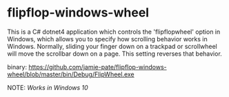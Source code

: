 flipflop-windows-wheel
======================

This is a C# dotnet4 application which controls the 'flipflopwheel' option in Windows, which allows you to specify how scrolling behavior works in Windows.  Normally, sliding your finger down on a trackpad or scrollwheel will move the scrollbar down on a page.  This setting reverses that behavior. 

binary:
https://github.com/jamie-pate/flipflop-windows-wheel/blob/master/bin/Debug/FlipWheel.exe

NOTE: *Works in Windows 10*

